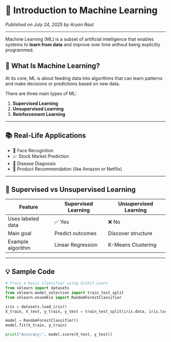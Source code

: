 # 🚀 Introduction to Machine Learning

*Published on July 24, 2025 by Aryan Raut*

---

Machine Learning (ML) is a subset of artificial intelligence that enables systems to **learn from data** and improve over time without being explicitly programmed.

## 🤖 What Is Machine Learning?

At its core, ML is about feeding data into algorithms that can learn patterns and make decisions or predictions based on new data.

There are three main types of ML:

1. **Supervised Learning**
2. **Unsupervised Learning**
3. **Reinforcement Learning**

---

## 📚 Real-Life Applications

- 📸 Face Recognition
- 📈 Stock Market Prediction
- 🏥 Disease Diagnosis
- 🛒 Product Recommendation (like Amazon or Netflix)

---

## 🧠 Supervised vs Unsupervised Learning

| Feature               | Supervised Learning      | Unsupervised Learning    |
|-----------------------|--------------------------|--------------------------|
| Uses labeled data     | ✅ Yes                    | ❌ No                    |
| Main goal             | Predict outcomes         | Discover structure       |
| Example algorithm     | Linear Regression        | K-Means Clustering       |

---

## 💡 Sample Code

```python
# Train a basic classifier using Scikit-Learn
from sklearn import datasets
from sklearn.model_selection import train_test_split
from sklearn.ensemble import RandomForestClassifier

iris = datasets.load_iris()
X_train, X_test, y_train, y_test = train_test_split(iris.data, iris.target)

model = RandomForestClassifier()
model.fit(X_train, y_train)

print("Accuracy:", model.score(X_test, y_test))